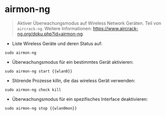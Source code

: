 # airmon-ng

> Aktiver Überwachungsmodus auf Wireless Network Geräten.
> Teil von `aircrack-ng`.
> Weitere Informationen: <https://www.aircrack-ng.org/doku.php?id=airmon-ng>.

- Liste Wireless Geräte und deren Status auf:

`sudo airmon-ng`

- Überwachungsmodus für ein bestimmtes Gerät aktivieren:

`sudo airmon-ng start {{wlan0}}`

- Störende Prozesse killn, die das wireless Gerät verwenden:

`sudo airmon-ng check kill`

- Überwachungsmodus für ein spezifisches Interface deaktivieren:

`sudo airmon-ng stop {{wlan0mon}}`
